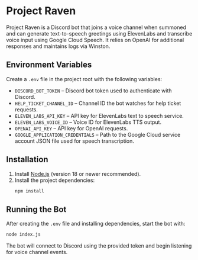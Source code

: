 # Project Raven

Project Raven is a Discord bot that joins a voice channel when summoned and can generate text-to-speech greetings using ElevenLabs and transcribe voice input using Google Cloud Speech. It relies on OpenAI for additional responses and maintains logs via Winston.

## Environment Variables
Create a `.env` file in the project root with the following variables:

- `DISCORD_BOT_TOKEN` – Discord bot token used to authenticate with Discord.
- `HELP_TICKET_CHANNEL_ID` – Channel ID the bot watches for help ticket requests.
- `ELEVEN_LABS_API_KEY` – API key for ElevenLabs text to speech service.
- `ELEVEN_LABS_VOICE_ID` – Voice ID for ElevenLabs TTS output.
- `OPENAI_API_KEY` – API key for OpenAI requests.
- `GOOGLE_APPLICATION_CREDENTIALS` – Path to the Google Cloud service account JSON file used for speech transcription.

## Installation
1. Install [Node.js](https://nodejs.org/) (version 18 or newer recommended).
2. Install the project dependencies:
   ```bash
   npm install
   ```

## Running the Bot
After creating the `.env` file and installing dependencies, start the bot with:

```bash
node index.js
```

The bot will connect to Discord using the provided token and begin listening for voice channel events.

